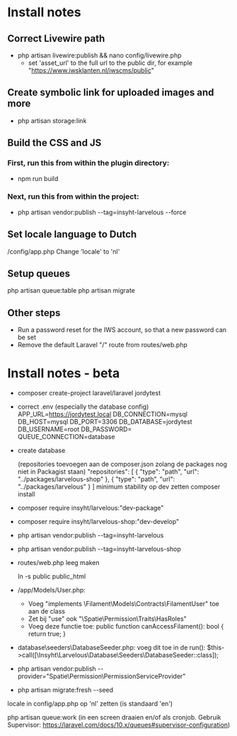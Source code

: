 # Install notes
## Correct Livewire path
- php artisan livewire:publish && nano config/livewire.php
  - set 'asset_url' to the full url to the public dir, for example "https://www.iwsklanten.nl/iwscms/public"

## Create symbolic link for uploaded images and more
- php artisan storage:link

## Build the CSS and JS
### First, run this from within the plugin directory:
- npm run build
### Next, run this from within the project:
- php artisan vendor:publish --tag=insyht-larvelous --force

## Set locale language to Dutch
/config/app.php Change 'locale' to 'nl'

## Setup queues
php artisan queue:table
php artisan migrate

## Other steps
- Run a password reset for the IWS account, so that a new password can be set
- Remove the default Laravel "/" route from routes/web.php

# Install notes - beta
- composer create-project laravel/laravel jordytest
- correct .env (especially the database config)
    APP_URL=https://jordytest.local
    DB_CONNECTION=mysql
    DB_HOST=mysql
    DB_PORT=3306
    DB_DATABASE=jordytest
    DB_USERNAME=root
    DB_PASSWORD=
    QUEUE_CONNECTION=database


- create database


	(repositories toevoegen aan de composer.json zolang de packages nog niet in Packagist staan)
   "repositories": [
        {
            "type": "path",
            "url": "../packages/larvelous-shop"
        },
        {
            "type": "path",
            "url": "../packages/larvelous"
        }
    ]
    minimum stability op dev zetten
    composer install


- composer require insyht/larvelous:"dev-package"
- composer require insyht/larvelous-shop:"dev-develop"
- php artisan vendor:publish --tag=insyht-larvelous
- php artisan vendor:publish --tag=insyht-larvelous-shop
- routes/web.php leeg maken

	ln -s public public_html

- /app/Models/User.php:
    - Voeg "implements \Filament\Models\Contracts\FilamentUser" toe aan de class
    - Zet bij "use" ook "\Spatie\Permission\Traits\HasRoles"
    - Voeg deze functie toe: public function canAccessFilament(): bool { return true; }
- database\seeders\DatabaseSeeder.php: voeg dit toe in de run(): $this->call([\Insyht\Larvelous\Database\Seeders\DatabaseSeeder::class]);

- php artisan vendor:publish --provider="Spatie\Permission\PermissionServiceProvider"

- php artisan migrate:fresh --seed

locale in config/app.php op 'nl' zetten (is standaard 'en')

php artisan queue:work (in een screen draaien en/of als cronjob. Gebruik Supervisor: https://laravel.com/docs/10.x/queues#supervisor-configuration)
